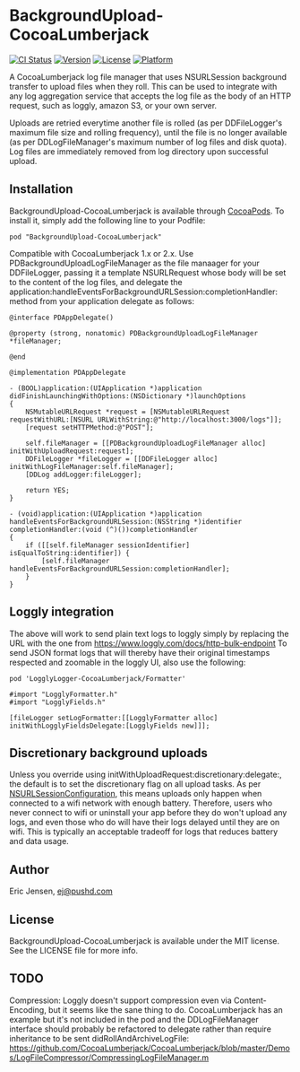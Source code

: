 # BackgroundUpload-CocoaLumberjack

[![CI Status](http://img.shields.io/travis/pushd/BackgroundUpload-CocoaLumberjack.svg?style=flat)](https://travis-ci.org/pushd/BackgroundUpload-CocoaLumberjack)
[![Version](https://img.shields.io/cocoapods/v/BackgroundUpload-CocoaLumberjack.svg?style=flat)](http://cocoadocs.org/docsets/BackgroundUpload-CocoaLumberjack)
[![License](https://img.shields.io/cocoapods/l/BackgroundUpload-CocoaLumberjack.svg?style=flat)](http://cocoadocs.org/docsets/BackgroundUpload-CocoaLumberjack)
[![Platform](https://img.shields.io/cocoapods/p/BackgroundUpload-CocoaLumberjack.svg?style=flat)](http://cocoadocs.org/docsets/BackgroundUpload-CocoaLumberjack)

A CocoaLumberjack log file manager that uses NSURLSession background transfer to upload files when they roll.
This can be used to integrate with any log aggregation service that accepts the log file as the body of an HTTP request,
such as loggly, amazon S3, or your own server.

Uploads are retried everytime another file is rolled (as per DDFileLogger's maximum file size and rolling frequency),
until the file is no longer available (as per DDLogFileManager's maximum number of log files and disk quota).  Log files
are immediately removed from log directory upon successful upload.

## Installation

BackgroundUpload-CocoaLumberjack is available through [CocoaPods](http://cocoapods.org). To install
it, simply add the following line to your Podfile:

    pod "BackgroundUpload-CocoaLumberjack"

Compatible with CocoaLumberjack 1.x or 2.x.
Use PDBackgroundUploadLogFileManager as the file manaager for your DDFileLogger,
passing it a template NSURLRequest whose body will be set to the content of the log files,
and delegate the application:handleEventsForBackgroundURLSession:completionHandler: method from your application delegate as follows:


```
@interface PDAppDelegate()

@property (strong, nonatomic) PDBackgroundUploadLogFileManager *fileManager;

@end

@implementation PDAppDelegate

- (BOOL)application:(UIApplication *)application didFinishLaunchingWithOptions:(NSDictionary *)launchOptions
{
    NSMutableURLRequest *request = [NSMutableURLRequest requestWithURL:[NSURL URLWithString:@"http://localhost:3000/logs"]];
    [request setHTTPMethod:@"POST"];

    self.fileManager = [[PDBackgroundUploadLogFileManager alloc] initWithUploadRequest:request];
    DDFileLogger *fileLogger = [[DDFileLogger alloc] initWithLogFileManager:self.fileManager];
    [DDLog addLogger:fileLogger];

    return YES;
}

- (void)application:(UIApplication *)application handleEventsForBackgroundURLSession:(NSString *)identifier completionHandler:(void (^)())completionHandler
{
    if ([[self.fileManager sessionIdentifier] isEqualToString:identifier]) {
        [self.fileManager handleEventsForBackgroundURLSession:completionHandler];
    }
}
```

## Loggly integration

The above will work to send plain text logs to loggly simply by replacing the URL with the one from https://www.loggly.com/docs/http-bulk-endpoint  To send JSON format logs that will thereby have their original timestamps respected and zoomable in the loggly UI, also use the following:

```
pod 'LogglyLogger-CocoaLumberjack/Formatter'

#import "LogglyFormatter.h"
#import "LogglyFields.h"

[fileLogger setLogFormatter:[[LogglyFormatter alloc] initWithLogglyFieldsDelegate:[LogglyFields new]]];
```

## Discretionary background uploads

Unless you override using initWithUploadRequest:discretionary:delegate:, the default is to set the discretionary flag on all upload tasks.  As per [NSURLSessionConfiguration](https://developer.apple.com/library/ios/documentation/Foundation/Reference/NSURLSessionConfiguration_class/index.html#//apple_ref/occ/instp/NSURLSessionConfiguration/discretionary), this means uploads only happen when connected to a wifi network with enough battery.  Therefore, users who never connect to wifi or uninstall your app before they do won't upload any logs, and even those who do will have their logs delayed until they are on wifi.  This is typically an acceptable tradeoff for logs that reduces battery and data usage.

## Author

Eric Jensen, ej@pushd.com

## License

BackgroundUpload-CocoaLumberjack is available under the MIT license. See the LICENSE file for more info.

## TODO

Compression:  Loggly doesn't support compression even via Content-Encoding, but it seems like the sane thing to do.  CocoaLumberjack has an example but it's not included in the pod and the DDLogFileManager interface should probably be refactored to delegate rather than require inheritance to be sent didRollAndArchiveLogFile: https://github.com/CocoaLumberjack/CocoaLumberjack/blob/master/Demos/LogFileCompressor/CompressingLogFileManager.m